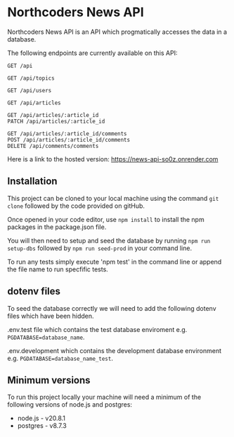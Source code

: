 # Northcoders News API

Northcoders News API is an API which progmatically accesses the data in a database.

The following endpoints are currently available on this API:

```
GET /api

GET /api/topics

GET /api/users

GET /api/articles

GET /api/articles/:article_id
PATCH /api/articles/:article_id

GET /api/articles/:article_id/comments
POST /api/articles/:article_id/comments
DELETE /api/comments/comments
```

Here is a link to the hosted version:
https://news-api-so0z.onrender.com

## Installation

This project can be cloned to your local machine using the command `git clone` followed by the code provided on gitHub.

Once opened in your code editor, use `npm install` to install the npm packages in the package.json file.

You will then need to setup and seed the database by running `npm run setup-dbs` followed by `npm run seed-prod` in your command line.

To run any tests simply execute 'npm test' in the command line or append the file name to run specfific tests.

## dotenv files

To seed the database correctly we will need to add the following dotenv files which have been hidden.

.env.test file which contains the test database enviroment e.g. `PGDATABASE=database_name`.

.env.development which contains the development database environment e.g. `PGDATABASE=database_name_test`.

## Minimum versions

To run this project locally your machine will need a minimum of the following versions of node.js and postgres:

- node.js - v20.8.1
- postgres - v8.7.3
